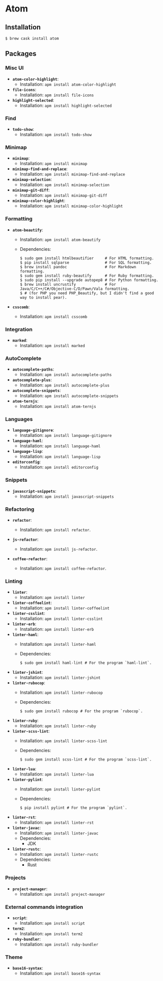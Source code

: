 # Atom

## Installation

```ShellSession
$ brew cask install atom
```

## Packages

### Misc UI

- **`atom-color-highlight`**:
  - Installation: `apm install atom-color-highlight`
- **`file-icons`**:
  - Installation: `apm install file-icons`
- **`highlight-selected`**:
  - Installation: `apm install highlight-selected`

### Find

- **`todo-show`**:
  - Installation: `apm install todo-show`

### Minimap

- **`minimap`**:
  - Installation: `apm install minimap`
- **`minimap-find-and-replace`**:
  - Installation: `apm install minimap-find-and-replace`
- **`minimap-selection`**:
  - Installation: `apm install minimap-selection`
- **`minimap-git-diff`**:
  - Installation: `apm install minimap-git-diff`
- **`minimap-color-highlight`**:
  - Installation: `apm install minimap-color-highlight`

### Formatting

- **`atom-beautify`**:
  - Installation: `apm install atom-beautify`
  - Dependencies:

    ```ShellSession
    $ sudo gem install htmlbeautifier     # For HTML formatting.
    $ pip install sqlparse                # For SQL formatting.
    $ brew install pandoc                 # For Markdown formatting.
    $ sudo gem install ruby-beautify      # For Ruby formatting.
    $ sudo pip install --upgrade autopep8 # For Python formatting.
    $ brew install uncrustify             # For Java/C/C++/C#/Objective-C/D/Pawn/Vala formatting.
    $ # (for PHP you need PHP_Beautify, but I didn't find a good way to install pear).
    ```

- **`csscomb`**:
  - Installation: `apm install csscomb`

### Integration

- **`marked`**:
  - Installation: `apm install marked`

### AutoComplete

- **`autocomplete-paths`**:
  - Installation: `apm install autocomplete-paths`
- **`autocomplete-plus`**:
  - Installation: `apm install autocomplete-plus`
- **`autocomplete-snippets`**:
  - Installation: `apm install autocomplete-snippets`
- **`atom-ternjs`**:
  - Installation: `apm install atom-ternjs`

### Languages

- **`language-gitignore`**:
  - Installation: `apm install language-gitignore`
- **`language-haml`**:
  - Installation: `apm install language-haml`
- **`language-lisp`**:
  - Installation: `apm install language-lisp`
- **`editorconfig`**:
  - Installation: `apm install editorconfig`

### Snippets

- **`javascript-snippets`**:
  - Installation: `apm install javascript-snippets`

### Refactoring

- **`refactor`**:
  - Installation: `apm install refactor`.

- **`js-refactor`**:
  - Installation: `apm install js-refactor`.

- **`coffee-refactor`**:
  - Installation: `apm install coffee-refactor`.

### Linting

- **`linter`**:
  - Installation: `apm install linter`
- **`linter-coffeelint`**:
  - Installation: `apm install linter-coffeelint`
- **`linter-csslint`**:
  - Installation: `apm install linter-csslint`
- **`linter-erb`**:
  - Installation: `apm install linter-erb`
- **`linter-haml`**:
  - Installation: `apm install linter-haml`
  - Dependencies:

    ```ShellSession
    $ sudo gem install haml-lint # For the program `haml-lint`.
    ```
- **`linter-jshint`**:
  - Installation: `apm install linter-jshint`
- **`linter-rubocop`**:
  - Installation: `apm install linter-rubocop`
  - Dependencies:

    ```ShellSession
    $ sudo gem install rubocop # For the program `rubocop`.
    ```
- **`linter-ruby`**:
  - Installation: `apm install linter-ruby`
- **`linter-scss-lint`**:
  - Installation: `apm install linter-scss-lint`
  - Dependencies:

    ```ShellSession
    $ sudo gem install scss-lint # For the program `scss-lint`.
    ```
- **`linter-lua`**:
  - Installation: `apm install linter-lua`
- **`linter-pylint`**:
  - Installation: `apm install linter-pylint`
  - Dependencies:

    ```ShellSession
    $ pip install pylint # For the program `pylint`.
    ```
- **`linter-rst`**:
  - Installation: `apm install linter-rst`
- **`linter-javac`**:
  - Installation: `apm install linter-javac`
  - Dependencies:
    - JDK
- **`linter-rustc`**:
  - Installation: `apm install linter-rustc`
  - Dependencies:
    - Rust

### Projects

- **`project-manager`**:
  - Installation: `apm install project-manager`

### External commands integration

- **`script`**:
  - Installation: `apm install script`
- **`term2`**:
  - Installation: `apm install term2`
- **`ruby-bundler`**:
  - Installation: `apm install ruby-bundler`

### Theme

- **`base16-syntax`**:
  - Installation: `apm install base16-syntax`
